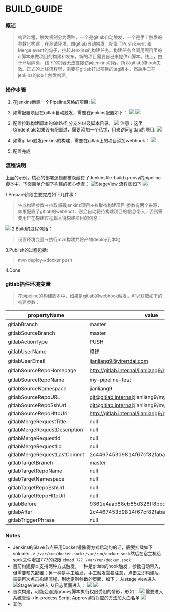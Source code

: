# BUILD_GUIDE

### 概述
> 构建过程，触发机制分为两种，一个是gitlab自动触发，一个是手工触发的参数化构建；在测试环境，由gitlab自动触发，配置了Push Event 和 Merge event的勾子，拉起Jenkins的构建任务。构建任务会调用项目里的ci脚本来做项目的构建和发布，新的项目需要自己来提供ci脚本。线上，由于环境隔离，线下的机器无法直接访问jenkins机器，所以gitlab的hook失效。正式的上线流程里，需要在gitlab打出项目的tag版本，然后手工在jenkins的job上触发构建。

### 操作步骤
1. 在jenkins新建一个Pipeline风格的项目:
![](image/14839321460541/14840611395284.png)
2. 如需配置项目在gitlab自动触发，需要在jenkins配置如下：
![](image/14839321460541/14840613432023.png)
![](image/14839321460541/14840615835708.png)
3. 配置拉取构建脚本的Git路径,分支名以及脚本目录。
![](image/14839321460541/14840616986741.png)
注意：这里Credentials如果没有配置过，需要添加一个私钥，用来访问gitlab的项目:
![](image/14839321460541/14840620452693.png)

4. 如需gitlab触发jenkins的构建，需要在gitlab上的项目添加webhook：
![](image/14839321460541/14840627372599.png)
5. 配置完成

### 流程说明
上面的示例，核心的部署逻辑都被隐藏在了Jenkinsfile-build.groovy的pipeline脚本中，下面简单介绍下构建的核心步骤：
![StageView](image/14839321460541/14840637144394.png)
流程图如下
![](image/14839321460541/14850725742239.jpg)

1.Prepare阶段主要完成如下几件事：  
> 生成构建参数->拉取部署jenkins项目->拉取待构建项目
> 参数有两个来源，如果配置了gitlab的webhoot，则会自动将待构建项目的信息带入，否则需要用户在构建过程输入待构建项目的信息：

![](image/14839321460541/14840664508306.png)
2.Build的过程包括： 

> 设置环境变量->执行mvn构建并将产物deploy到本地

3.Publish的过程包括:  
> mvn deploy->docker push

4.Done


### gitlab插件环境变量
> 在pipeline的构建脚本中，如果是gitlab的webhook触发，可以获取如下的构建参数：

propertyName|value|description|
---|---|---
gitlabBranch | master | 分支
gitlabSourceBranch | master| 
gitlabActionType | PUSH| 触发事件
gitlabUserName | 梁建| 用户名
gitlabUserEmail | jianliang9@yirendai.com| 用户邮箱
gitlabSourceRepoHomepage | http://gitlab.internal/jianliang9/my-pipeline-test|http地址
gitlabSourceRepoName | my-pipeline-test|项目名
gitlabSourceNamespace | jianliang9|
gitlabSourceRepoURL | git@gitlab.internal:jianliang9/my-pipeline-test.git|
gitlabSourceRepoSshUrl | git@gitlab.internal:jianliang9/my-pipeline-test.git|
gitlabSourceRepoHttpUrl | http://gitlab.internal/jianliang9/my-pipeline-test.git|
gitlabMergeRequestTitle | null|
gitlabMergeRequestDescription | null|
gitlabMergeRequestId | null|
gitlabMergeRequestIid | null|
gitlabMergeRequestLastCommit | 2c4467453d9814f67cf82faba32c9320544fe1c5|
gitlabTargetBranch | master|
gitlabTargetRepoName | null|
gitlabTargetNamespace | null|
gitlabTargetRepoSshUrl | null|
gitlabTargetRepoHttpUrl | null|
gitlabBefore | 9361e4aab88cb85d326ff8bbd9b97f0383010133|
gitlabAfter | 2c4467453d9814f67cf82faba32c9320544fe1c5|
gitlabTriggerPhrase | null|

### Notes
- Jenkins的Slave节点采用Docker镜像得方式启动的的话，需要挂载如下volume: `-v /var/run/docker.sock:/var/run/docker.sock`然后在宿主机给sock文件增加777的权限 `chmod 777 /var/run/docker.sock`
- 目前构建脚本支持两种方式触发，一种是gitlab的hook触发，参数自动带入，但需要预先配置；另一种是手工触发，手工触发需要注意，点击立即构建后，需要再次点击构建流程，到达定制参数的页面，如下：
    从stage view进入
![StageView进入](image/14839321460541/14841024261310.jpg)
    从日志页面进入：
    ![](image/14839321460541/14841025142296.png)
![](image/14839321460541/14841025495146.png)
- 首次构建，可能会遇到groovy脚本执行权限受阻的情形，形如：
![](image/14839321460541/14841038575618.png)
需要进入系统管理->In-process Script Approval将对应的方法加入白名单
![](image/14839321460541/14841041270687.png)
- 其他

